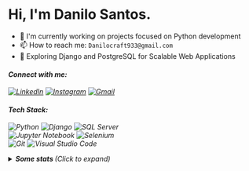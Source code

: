 # Hi, I'm Danilo Santos.

- 🔭 I'm currently working on projects focused on Python development  
- 📫 How to reach me:  ``Danilocraft933@gmail.com``  
- 🌻 Exploring Django and PostgreSQL for Scalable Web Applications  

#### <i>Connect with me<i>:  
[![LinkedIn](https://img.shields.io/badge/LinkedIn-092E20?style=for-the-badge&logo=linkedin&logoColor=white)](https://www.linkedin.com/in/danilo-santos-79008625b/) 
[![Instagram](https://img.shields.io/badge/Instagram-092E20?style=for-the-badge&logoColor=fff&logo=instagram)](https://instagram.com/danilosmoura_)
[![Gmail](https://img.shields.io/badge/Gmail-092E20?style=for-the-badge&logo=gmail&logoColor=white)](mailto:danilocraft933@gmail.com)   



#### <i>Tech Stack<i>:  
![Python](https://img.shields.io/badge/Python-092E20?style=for-the-badge&logo=python&logoColor=white) 
![Django](https://img.shields.io/badge/Django-092E20?style=for-the-badge&logo=django&logoColor=white) 
![SQL Server](https://img.shields.io/badge/SQL%20Server-092E20?style=for-the-badge&logo=microsoft-sql-server&logoColor=white)  
![Jupyter Notebook](https://img.shields.io/badge/Jupyter-092E20?style=for-the-badge&logo=jupyter&logoColor=white) 
![Selenium](https://img.shields.io/badge/Selenium-092E20?style=for-the-badge&logo=selenium&logoColor=white)  
![Git](https://img.shields.io/badge/Git-092E20?style=for-the-badge&logo=git&logoColor=white) 
![Visual Studio Code](https://img.shields.io/badge/VS%20Code-092E20?style=for-the-badge&logo=visual-studio-code&logoColor=white)  

<details>
  <summary> <b> Some stats </b> <i>(Click to expand)</i> </summary>
  <br>
  
  <a href="https://github.com/anuraghazra/github-readme-stats">
    <img align="center" src="https://github-readme-stats.vercel.app/api?username=DaniDMoura&show_icons=true&count_private=true&theme=midnight-purple&hide=issues" />
  </a>
  
---
  
  <p>
    <a href="https://github.com/ryo-ma/github-profile-trophy" align="center">
      <img align="center" src="https://github-profile-trophy.vercel.app/?theme=discord&margin-w=8&column=6&username=DaniDMoura" alt="Trophies" />
    </a>
  </p>
  
--- 

  <img src="https://github-readme-stats.vercel.app/api/top-langs/?username=DaniDMoura&layout=compact&langs_count=999&theme=midnight-purple" alt="Langs" />
</p>
<hr>
</details>

